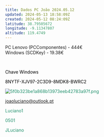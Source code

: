 ```yaml
---
title: Dados PC João 2024.05.12
updated: 2024-05-13 18:58:09Z
created: 2024-05-12 08:24:09Z
latitude: 38.79505672
longitude: -9.11347807
altitude: 119.4749
---
```


PC Lenovo (PCComponentes) - 444€  
Windows (SCDKey) - 19.38€

&nbsp;

<span style="color: #000000;">Chave Windows</span>

<span style="color: #000000;">8NYTF-XJV97-2C3D9-8MDK8-BWRC2</span>

<span style="color: #22916d;">![5f0b323be1a868b13973eeb42783a97f.png](../../_resources/5f0b323be1a868b13973eeb42783a97f.png)</span>

<span style="color: #22916d;">joaoluciano@outlook.pt</span>

<span style="color: #22916d;">Luciano1</span>

<span style="color: #22916d;">0501</span>

<span style="color: #22916d;">JLuciano</span>